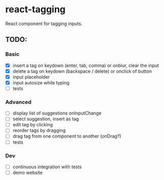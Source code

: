 # react-tagging
React component for tagging inputs.

## TODO:
### Basic
- [X] insert a tag on keydown (enter, tab, comma) or onblur, clear the input
- [X] delete a tag on keydown (backspace / delete) or onclick of button
- [X] input placeholder
- [X] input autosize while typing
- [ ] tests

### Advanced
- [ ] display list of suggestions onInputChange
- [ ] select suggestion, insert as tag
- [ ] edit tag by clicking
- [ ] reorder tags by dragging
- [ ] drag tag from one component to another (onDrag?)
- [ ] tests

### Dev
- [ ] continuous integration with tests
- [ ] demo website
